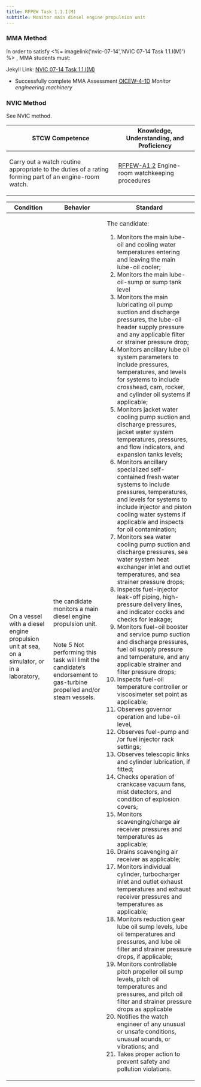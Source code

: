 ```yaml
---
title: RFPEW Task 1.1.I(M) 
subtitle: Monitor main diesel engine propulsion unit
---
```



### MMA Method

In order to satisfy <%= imagelink('nvic-07-14','NVIC 07-14  Task  1.1.I(M)') %> , MMA students must:

Jekyll Link: [NVIC 07-14  Task  1.1.I(M)](/stcw23/assets/images/nvic-07-14.pdf)

* Successfully complete MMA Assessment  [OICEW-4-1D](OICEW-4-1D) *Monitor engineering machinery*


### NVIC Method

<a onclick="togglevisibility('nvic_methods')" >See NVIC method.</a>

<div id='nvic_methods' class='hide'>

<table>
<thead>
<tr>
<th class='forty'> STCW Competence </th>
<th class='sixty'> Knowledge, Understanding, and Proficiency </th>
</tr>
</thead>




<tbody>
<tr><td markdown='1'>

Carry out a watch routine appropriate to the duties of a rating forming part of an engine-room watch.

</td><td markdown='1'>

[RFPEW-A1.2](../../tables/34.html#RFPEW-A1.2) Engine-room watchkeeping procedures

</td></tr>


</tbody>
</table>


<table>
<thead>
<tr><th class='twenty'>  Condition </th><th class='twenty'> Behavior </th><th  class='sixty'>Standard </th></tr>
</thead>
<tbody >



<tr><td markdown='1'>

On a vessel with a diesel engine propulsion unit at sea, on a simulator, or in a laboratory,

</td><td markdown='1'>

the candidate monitors a main diesel engine propulsion unit.

<br>

<div class="tooltip">Note 5
<span class="tooltiptext">
Not performing this task will limit the candidate’s endorsement to gas-turbine propelled and/or steam vessels.
</span>
</div>


</td><td markdown='1'>

The candidate:

1. Monitors the main lube-oil and cooling water temperatures entering and leaving the main lube-oil cooler;
2. Monitors the main lube-oil-sump or sump tank level
3. Monitors the main lubricating oil pump suction and discharge pressures, the lube-oil header supply pressure and any applicable filter or strainer pressure drop;
4. Monitors ancillary lube oil system parameters to include pressures, temperatures, and levels for systems to include crosshead, cam, rocker, and cylinder oil systems if applicable;
5. Monitors jacket water cooling pump suction and discharge pressures, jacket water system temperatures, pressures, and flow indicators, and expansion tanks levels;
6. Monitors ancillary specialized self-contained fresh water systems to include pressures, temperatures, and levels for systems to include injector and piston cooling water systems if applicable and inspects for oil contamination;
7. Monitors sea water cooling pump suction and discharge pressures, sea water system heat exchanger inlet and outlet temperatures, and sea strainer pressure drops;
8. Inspects fuel-injector leak-off piping, high-pressure delivery lines, and indicator cocks and checks for leakage;
9. Monitors fuel-oil booster and service pump suction and discharge pressures, fuel oil supply pressure and temperature, and any applicable strainer and filter pressure drops; 
10. Inspects fuel-oil temperature controller or viscosimeter set point as applicable;
11. Observes governor operation and lube-oil level,
12. Observes fuel-pump and /or fuel injector rack settings;
13. Observes telescopic links and cylinder lubrication, if fitted;
14. Checks operation of crankcase vacuum fans, mist detectors, and condition of explosion covers;
15. Monitors scavenging/charge air receiver pressures and temperatures as applicable;
16. Drains scavenging air receiver as applicable;
17. Monitors individual cylinder, turbocharger inlet and outlet exhaust temperatures and exhaust receiver pressures and temperatures as applicable;
18. Monitors reduction gear lube oil sump levels, lube oil temperatures and pressures, and lube oil filter and strainer pressure drops, if applicable;
19. Monitors controllable pitch propeller oil sump levels, pitch oil temperatures and pressures, and pitch oil filter and strainer pressure drops as applicable
20. Notifies the watch engineer of any unusual or unsafe conditions, unusual sounds, or vibrations; and
21. Takes proper action to prevent safety and pollution violations.

</td></tr>
</tbody>
</table>
</div>
